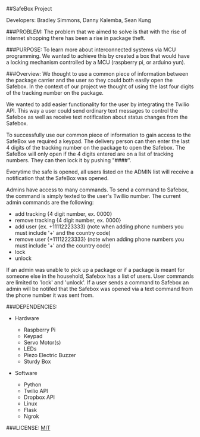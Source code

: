 ##SafeBox Project

Developers: Bradley Simmons, Danny Kalemba, Sean Kung

###PROBLEM:
The problem that we aimed to solve is that with the rise of internet shopping there has been a rise in package theft.

###PURPOSE:
To learn more about interconnected systems via MCU programming. We wanted to achieve this by created a box that would have a locking mechanism controlled by a MCU (raspberry pi, or arduino yun).

###Overview:
We thought to use a common piece of information between the package carrier and the user so they could both easily open the Safebox. In the context of our project we thought of using the last four digits of the tracking number on the package.

We wanted to add easier functionality for the user by integrating the Twilio API. This way a user could send ordinary text messages to control the Safebox as well as receive text notification about status changes from the Safebox.

To successfully use our common piece of information to gain access to the SafeBox we required a keypad. The delivery person can then enter the last 4 digits of the tracking number on the package to open the Safebox. The SafeBox will only open if the 4 digits entered are on a list of tracking numbers. They can then lock it by pushing "####".

Everytime the safe is opened, all users listed on the ADMIN list will receive a notification that the SafeBox was opened.

Admins have access to many commands. To send a command to Safebox, the command is simply texted to the user's Twillio number. The current admin commands are the following:

* add tracking {4 digit number, ex. 0000}
* remove tracking {4 digit number, ex. 0000}
* add user {ex. +11112223333} (note when adding phone numbers you must include '+' and the country code)
* remove user {+11112223333} (note when adding phone numbers you must include '+' and the country code)
* lock
* unlock

If an admin was unable to pick up a package or if a package is meant for someone else in the household, Safebox has a list of users. User commands are limited to 'lock' and 'unlock'. If a user sends a command to Safebox an admin will be notifed that the Safebox was opened via a text command from the phone number it was sent from.



###DEPENDENCIES:
* Hardware
  * Raspberry Pi
  * Keypad
  * Servo Motor(s)
  * LEDs
  * Piezo Electric Buzzer
  * Sturdy Box

* Software
  * Python
  * Twilio API
  * Dropbox API
  * Linux
  * Flask
  * Ngrok

###LICENSE:
  [MIT](https://github.com/khjs534/safebox/blob/master/LICENSE)

